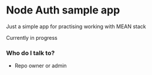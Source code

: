 # Node Auth sample app #

Just a simple app for practising working with MEAN stack

Currently in progress

### Who do I talk to? ###

* Repo owner or admin